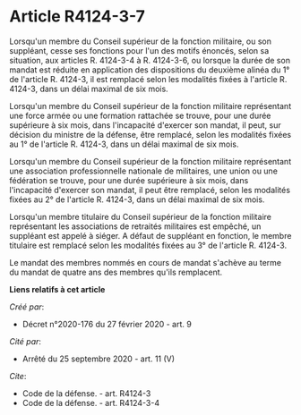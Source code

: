 # Article R4124-3-7

Lorsqu'un membre du Conseil supérieur de la fonction militaire, ou son suppléant, cesse ses fonctions pour l'un des motifs
énoncés, selon sa situation, aux articles R. 4124-3-4 à R. 4124-3-6, ou lorsque la durée de son mandat est réduite en
application des dispositions du deuxième alinéa du 1° de l'article R. 4124-3, il est remplacé selon les modalités fixées à
l'article R. 4124-3, dans un délai maximal de six mois. 

Lorsqu'un membre du Conseil supérieur de la fonction militaire représentant une force armée ou une formation rattachée se
trouve, pour une durée supérieure à six mois, dans l'incapacité d'exercer son mandat, il peut, sur décision du ministre de la
défense, être remplacé, selon les modalités fixées au 1° de l'article R. 4124-3, dans un délai maximal de six mois. 

Lorsqu'un membre du Conseil supérieur de la fonction militaire représentant une association professionnelle nationale de
militaires, une union ou une fédération se trouve, pour une durée supérieure à six mois, dans l'incapacité d'exercer son
mandat, il peut être remplacé, selon les modalités fixées au 2° de l'article R. 4124-3, dans un délai maximal de six mois. 

Lorsqu'un membre titulaire du Conseil supérieur de la fonction militaire représentant les associations de retraités
militaires est empêché, un suppléant est appelé à siéger. A défaut de suppléant en fonction, le membre titulaire est remplacé
selon les modalités fixées au 3° de l'article R. 4124-3. 

Le mandat des membres nommés en cours de mandat s'achève au terme du mandat de quatre ans des membres qu'ils remplacent.

**Liens relatifs à cet article**

_Créé par_:

  - Décret n°2020-176 du 27 février 2020 - art. 9

_Cité par_:

  - Arrêté du 25 septembre 2020 - art. 11 (V)

_Cite_:

  - Code de la défense. - art. R4124-3
  - Code de la défense. - art. R4124-3-4
